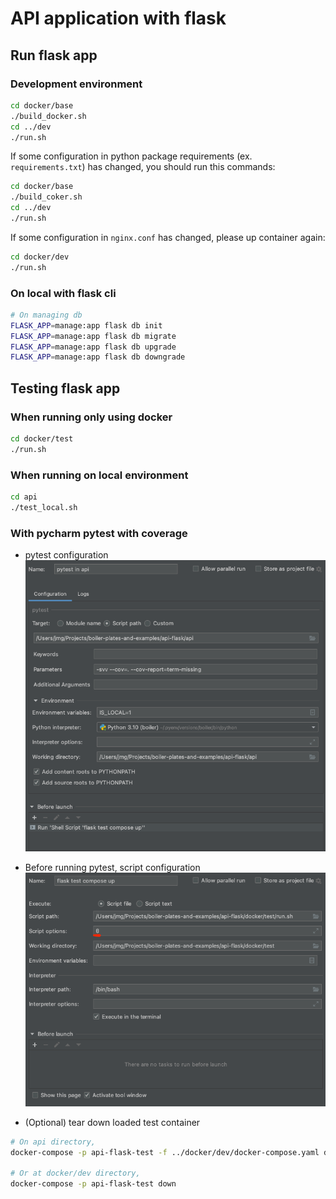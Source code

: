 # API application with flask

## Run flask app

### Development environment
```bash
cd docker/base
./build_docker.sh
cd ../dev
./run.sh
```

If some configuration in python package requirements (ex. `requirements.txt`) has changed,
you should run this commands:
```bash
cd docker/base
./build_coker.sh
cd ../dev
./run.sh
```

If some configuration in `nginx.conf` has changed, please up container again:
```bash
cd docker/dev
./run.sh
```


### On local with flask cli
```bash
# On managing db
FLASK_APP=manage:app flask db init
FLASK_APP=manage:app flask db migrate
FLASK_APP=manage:app flask db upgrade
FLASK_APP=manage:app flask db downgrade 
```

## Testing flask app
### When running only using docker
```bash
cd docker/test
./run.sh
```

### When running on local environment
```bash
cd api
./test_local.sh
```

### With pycharm pytest with coverage
* pytest configuration  
![pytest configuration](readme_images/pycharm_pytest_configure.png)

* Before running pytest, script configuration  
![docker compose up configuration](readme_images/docker_compose_up_for_pytest.png)

* (Optional) tear down loaded test container  
```bash
# On api directory,
docker-compose -p api-flask-test -f ../docker/dev/docker-compose.yaml down

# Or at docker/dev directory,
docker-compose -p api-flask-test down
```
